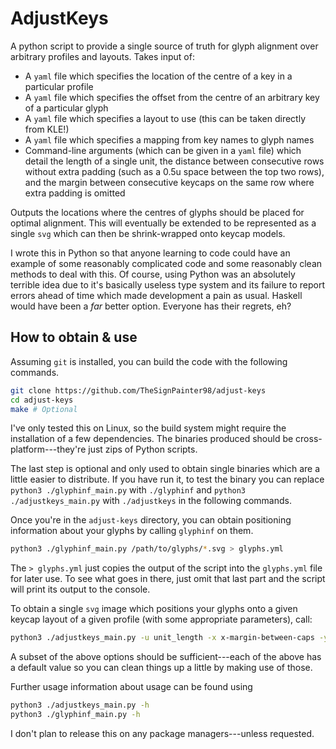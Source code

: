 # AdjustKeys

A python script to provide a single source of truth for glyph alignment over arbitrary profiles and layouts.
Takes input of:

- A `yaml` file which specifies the location of the centre of a key in a particular profile
- A `yaml` file which specifies the offset from the centre of an arbitrary key of a particular glyph
- A `yaml` file which specifies a layout to use (this can be taken directly from KLE!)
- A `yaml` file which specifies a mapping from key names to glyph names
- Command-line arguments (which can be given in a `yaml` file) which detail the length of a single unit, the distance between consecutive rows without extra padding (such as a 0.5u space between the top two rows), and the margin between consecutive keycaps on the same row where extra padding is omitted

Outputs the locations where the centres of glyphs should be placed for optimal alignment.
This will eventually be extended to be represented as a single `svg` which can then be shrink-wrapped onto keycap models.

I wrote this in Python so that anyone learning to code could have an example of some reasonably complicated code and some reasonably clean methods to deal with this.
Of course, using Python was an absolutely terrible idea due to it's basically useless type system and its failure to report errors ahead of time which made development a pain as usual.
Haskell would have been a _far_ better option.
Everyone has their regrets, eh?

## How to obtain &amp; use

Assuming `git` is installed, you can build the code with the following commands.

```bash
git clone https://github.com/TheSignPainter98/adjust-keys
cd adjust-keys
make # Optional
```

I've only tested this on Linux, so the build system might require the installation of a few dependencies.
The binaries produced should be cross-platform---they're just zips of Python scripts.

The last step is optional and only used to obtain single binaries which are a little easier to distribute.
If you have run it, to test the binary you can replace `python3 ./glyphinf_main.py` with `./glyphinf` and `python3 ./adjustkeys_main.py` with `./adjustkeys` in the following commands.

Once you're in the `adjust-keys` directory, you can obtain positioning information about your glyphs by calling `glyphinf` on them.

```bash
python3 ./glyphinf_main.py /path/to/glyphs/*.svg > glyphs.yml
```

The `> glyphs.yml` just copies the output of the script into the `glyphs.yml` file for later use.
To see what goes in there, just omit that last part and the script will print its output to the console.

To obtain a single `svg` image which positions your glyphs onto a given keycap layout of a given profile (with some appropriate parameters), call:

```bash
python3 ./adjustkeys_main.py -u unit_length -x x-margin-between-caps -y same-for-y -P profile_file.yml -G glyphs.yml -L layout_file.yml -Q profile_rows.yml -M glyph_map_file.yml
```
A subset of the above options should be sufficient---each of the above has a default value so you can clean things up a little by making use of those.

Further usage information about usage can be found using

```bash
python3 ./adjustkeys_main.py -h
python3 ./glyphinf_main.py -h
```

I don't plan to release this on any package managers---unless requested.
